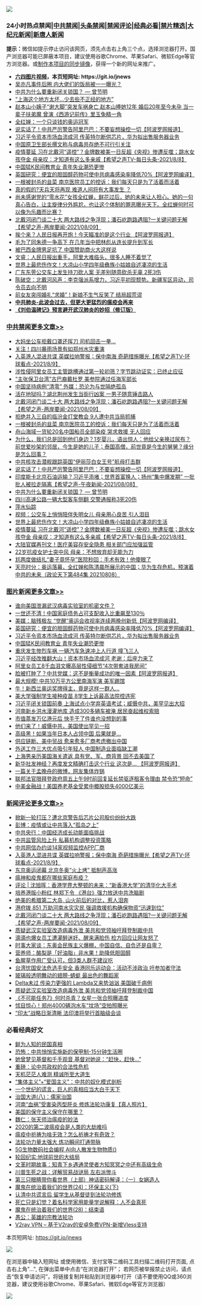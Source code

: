 ![](https://raw.githubusercontent.com/fqnews/bnews/master/64photo/fqnews-qr.jpg)

<div id="tt">
<h3>24小时热点禁闻|<a href="#%E4%B8%AD%E5%85%B1%E7%A6%81%E9%97%BB%E6%9B%B4%E5%A4%9A%E6%96%87%E7%AB%A0">中共禁闻</a>|<a href="#%E5%9B%BE%E7%89%87%E6%96%B0%E9%97%BB%E6%9B%B4%E5%A4%9A%E6%96%87%E7%AB%A0">头条禁闻</a>|<a href="#%E6%96%B0%E9%97%BB%E8%AF%84%E8%AE%BA%E6%9B%B4%E5%A4%9A%E6%96%87%E7%AB%A0">禁闻评论|<a href="#%E5%BF%85%E7%9C%8B%E7%BB%8F%E5%85%B8%E5%A5%BD%E6%96%87">经典必看|<a href="/video.md#%E7%A6%81%E7%89%87%E7%B2%BE%E9%80%89">禁片精选</a>|<a href="https://github.com/fqnews/djy/blob/master/gb/nf1351518.md#1">大纪元新闻</a>|<a href="https://github.com/fqnews/ntdtv/blob/master/gb/prog204.md#1">新唐人新闻</a></h3>
<div><b>提示：</b>微信如提示停止访问该网页，须先点击右上角三个点，选择浏览器打开。国产浏览器可能已屏蔽本项目，建议使用谷歌Chrome、苹果Safari、微软Edge等官方浏览器。或<a href="https://github.com/fqnews/bnews/blob/master/%E5%88%B6%E4%BD%9Cgit%E7%A6%81%E9%97%BB%E9%95%9C%E5%83%8F.md">制作本项目的同步镜像</a>，获得一个新的网址来推广。</div>
<ul>
<li><b><a href="http://d1.bdrive.tk/64.mp4" target="_blank">六四图片视频</a>，本页短网址: https://git.io/jnews</b></li>
<li><a href="/yule/20210809/1602836.md">吴亦凡事件后圈 内大佬们的饭局被一一曝光？</a></li>
<li><a href="/comments/20210809/1603023.md">中共为什么要重新闭关锁国？ — 曾节明</a></li>
<li><a href="/cnnews/20210809/1602927.md">“上海这个地方太坏...少去些不正经的地方”</a></li>
<li><a href="/comments/20210809/1603117.md">赵本山小姨子“谢大脚”突发车祸身亡 赵本山捧她12年 婚后20年至今未孕 当一辈子扶弟魔 曾演《西游记前传》里玉兔精一角</a></li>
<li><a href="/comments/20210809/1602831.md">全红婵：一个只谈钱的奥运冠军</a></li>
<li><a href="/cbnews/20210809/1603103.md">说实话了！中共严厉警告阿里巴巴：不要妄想操控一切【阿波罗网报道】</a></li>
<li><a href="/topimagenews/20210809/1603159.md">习近平令资本市场血流成河 传英特尔断供芯片，华为拟出售服务器业务</a></li>
<li><a href="/headline/20210809/1602817.md">中国原卫生部长撰文称与病毒共存绝不可行引关注</a></li>
<li><a href="/comments/20210809/1602928.md">疫情蔓延 习在北戴河“遥控”？金牌数被美一日反超《央视》惨遭反噬；跳水女孩夺金 母亲叹：才知道有这么多亲戚【希望之声TV-每日头条-2021/8/8】</a></li>
<li><a href="/topimagenews/20210809/1602818.md">中国猛K民间教育业 青年失业潮恐更惨</a></li>
<li><a href="/topimagenews/20210809/1603160.md">英国研究：便宜的胆固醇药物可使中共病毒感染率降低70%【阿波罗网编译】</a></li>
<li><a href="/cbnews/20210809/1603191.md">一根被封杀的韭菜 南京医院员工的控诉：我们每天只是为了活着而活着</a></li>
<li><a href="/comments/20210809/1603146.md">真的假的?天兵天将再现 难道人间将有大事发生 ？</a></li>
<li><a href="/bannedvideo/20210809/1602940.md">尚未感谢党的“零水花”女孩全红蝉，鲜花过后，她的未来让人担心。她的一句真心告白，让主旋律分外尴尬，也让这个体制的罪恶曝光天下。全红蝉何时可以像为乐趣而比赛？</a></li>
<li><a href="/comments/20210809/1603234.md">北戴河闭门谈二十大 两大路线之争浮现；潘石屹跑路遇阻?一关键问题无解【希望之声-两岸要闻-2021/08/09】</a></li>
<li><a href="/finance/20210809/1602961.md">挨个来？人民日报再开炮！今天瞄准的是这个行业 【阿波罗网报道】</a></li>
<li><a href="/cnnews/20210809/1602947.md">毛为了同朱德一争高下 在几年当中把林彪从连长提升到军长</a></li>
<li><a href="/cbnews/20210809/1602844.md">被巴西金牌男足坑了 中国赞助商火大这样说</a></li>
<li><a href="/bannedvideo/20210809/1603105.md">文睿：人民日报出重手，阿里大难临头，很多人睡不着觉了</a></li>
<li><a href="/cbnews/20210809/1602970.md">世界上最悲伤作文！大凉山小学四年级彝族小姑娘自述凄凉的生活</a></li>
<li><a href="/cnnews/20210809/1602976.md">广东东莞公交车上发生持刀砍人案 无差别随意砍杀无辜 2死3伤</a></li>
<li><a href="/bannedvideo/20210809/1603154.md">陈破空：北戴河风声：李克强派系增力，习近平初现颓势。新疆军区异动，司令员去向不明</a></li>
<li><a href="/funmedia/20210809/1602909.md">前女友突闯婚礼“求婚”！新娘不生气反笑了 结局超荒谬</a></li>
<li><b><a href="/comments/20200211/1275071.md" target="_blank">中共肺炎-此波会过去，但更大更猛烈的瘟疫会再来</a></b></li>
<li><b><a href="/comments/20200207/1272816.md" target="_blank">《刘伯温碑记》预言避开武汉肺炎的妙招（修订版）</a></b></li>
</ul>
</div>

<div class="catlist">
<h3><a href="/cbnews/" target="_blank">中共禁闻</a><span><a href="/cbnews/" target="_blank" rel="nofollow">更多文章>></a></span></h3>
<ul>
<li><a href="/cbnews/20210810/1603399.md" target="_blank">大妈坐公车拒戴口罩还挥刀 司机回击一拳…</a></li>
<li><a href="/cbnews/20210810/1603391.md" target="_blank">关注！四川暴雨场景有如郑州水灾重演</a></li>
<li><a href="/comments/20210810/1603367.md" target="_blank">入英港人混进共谍 英媒拉响警报；保中南海 奇葩措施曝光【希望之声TV-环球看点-2021/8/9】</a></li>
<li><a href="/cbnews/20210810/1603366.md" target="_blank">涉性侵阿里女员工主管跳槽通过第一轮初筛？字节跳动证实：已终止应征</a></li>
<li><a href="/cbnews/20210810/1603361.md" target="_blank">“主张保卫台湾”古巴裔戴杜罗 美参院通过任海军部长</a></li>
<li><a href="/cbnews/20210810/1603333.md" target="_blank">中国坚持病例“清零” 外媒：恐沦为与世隔绝孤岛</a></li>
<li><a href="/cbnews/20210809/1603295.md" target="_blank">活在地狱吗？湖北荆州发生当街行凶案 一男子随意锤击路人</a></li>
<li><a href="/comments/20210809/1603234.md" target="_blank">北戴河闭门谈二十大 两大路线之争浮现；潘石屹跑路遇阻?一关键问题无解【希望之声-两岸要闻-2021/08/09】</a></li>
<li><a href="/cbnews/20210809/1603225.md" target="_blank">拒绝并入三自的临汾金灯堂教会 9人遭中共当局抓捕</a></li>
<li><a href="/cbnews/20210809/1603191.md" target="_blank">一根被封杀的韭菜 南京医院员工的控诉：我们每天只是为了活着而活着</a></li>
<li><a href="/cbnews/20210809/1603151.md" target="_blank">舟山海域一货轮20名中国船员全部染疫 哭求救援 无人回应</a></li>
<li><a href="/comments/20210809/1603121.md" target="_blank">为什么，我们总是回到他们身边？1岁婴儿，语出惊人：他给父亲换过尿布？前世爱吵架的邻居，今生是她的儿子；泰国高僧，前世竟是今生的舅舅？缘分是怎么回事？</a></li>
<li><a href="/cbnews/20210809/1603104.md" target="_blank">中共核攻击潜舰跟踪英国“伊丽莎白女王号”航母打击群</a></li>
<li><a href="/cbnews/20210809/1603103.md" target="_blank">说实话了！中共严厉警告阿里巴巴：不要妄想操控一切【阿波罗网报道】</a></li>
<li><a href="/comments/20210809/1603035.md" target="_blank">印度能卡北京石油运输？习近平添堵；世界首富换人；扬州“集中爆发期” 一批批人被拉走隔离【希望之声-午夜新闻-2021/08/08】</a></li>
<li><a href="/comments/20210809/1603023.md" target="_blank">中共为什么要重新闭关锁国？ — 曾节明</a></li>
<li><a href="/cbnews/20210809/1603034.md" target="_blank">四川高速公路一辆大型客车侧翻 交警通报称3死20伤</a></li>
<li><a href="/cbnews/20210809/1603030.md" target="_blank">萍水仙踪</a></li>
<li><a href="/cbnews/20210809/1602988.md" target="_blank">视频：公交车上悄悄陪伴失明女儿 母亲用心良苦 引人泪目</a></li>
<li><a href="/cbnews/20210809/1602970.md" target="_blank">世界上最悲伤作文！大凉山小学四年级彝族小姑娘自述凄凉的生活</a></li>
<li><a href="/comments/20210809/1602928.md" target="_blank">疫情蔓延 习在北戴河“遥控”？金牌数被美一日反超《央视》惨遭反噬；跳水女孩夺金 母亲叹：才知道有这么多亲戚【希望之声TV-每日头条-2021/8/8】</a></li>
<li><a href="/cbnews/20210809/1602908.md" target="_blank">大陆官媒再刊文！医疗美容存安全隐患 相关部门应加强监管</a></li>
<li><a href="/cbnews/20210809/1602872.md" target="_blank">22岁抗疫女护士突中风 母亲：不想放弃却无能为力</a></li>
<li><a href="/cbnews/20210809/1602871.md" target="_blank">尪两度做结扎“妻子竟怀孕”医院秒回：手术有效！他傻眼了</a></li>
<li><a href="/cbnews/20210809/1602869.md" target="_blank">天亮时分：奥运落幕，全红婵和陈清晨所展示的中国；华为生存危机，预演着中共的未来（政论天下第484集 20210808）</a></li>

</ul>
</div>
<div class="catlist">
<h3><a href="/topimagenews/" target="_blank">图片新闻</a><span><a href="/topimagenews/" target="_blank" rel="nofollow">更多文章>></a></span></h3>
<ul>
<li><a href="/topimagenews/20210810/1603390.md" target="_blank">谁向美国泄漏武汉病毒实验室的机密文件？</a></li>
<li><a href="/topimagenews/20210809/1603201.md" target="_blank">一世还不清！中国家庭债务占可支配收入比重飙至130％</a></li>
<li><a href="/topimagenews/20210809/1603179.md" target="_blank">美媒：脑残极左 “觉醒”奥运会收视率连续两晚创新低【阿波罗网编译】</a></li>
<li><a href="/topimagenews/20210809/1603160.md" target="_blank">英国研究：便宜的胆固醇药物可使中共病毒感染率降低70%【阿波罗网编译】</a></li>
<li><a href="/topimagenews/20210809/1603159.md" target="_blank">习近平令资本市场血流成河 传英特尔断供芯片，华为拟出售服务器业务</a></li>
<li><a href="/topimagenews/20210809/1602818.md" target="_blank">中国猛K民间教育业 青年失业潮恐更惨</a></li>
<li><a href="/topimagenews/20210809/1602751.md" target="_blank">重庆发生惨烈车祸 一辆汽车急速冲上人行道 撞飞三人</a></li>
<li><a href="/topimagenews/20210809/1602741.md" target="_blank">习近平经改推翻大山！资本市场血流成河 老谢：后座力来了</a></li>
<li><a href="/topimagenews/20210809/1602711.md" target="_blank">阿里女员工8千血泪文曝高层性侵细节“4次带套进我房间”</a></li>
<li><a href="/topimagenews/20210808/1602555.md" target="_blank">脸被打肿了？中共党媒：这不是衡量成功的唯一因素【阿波罗网报道】</a></li>
<li><a href="/topimagenews/20210808/1602348.md" target="_blank">最大规模! 中共10万平方公里南海军演 美军踢馆</a></li>
<li><a href="/topimagenews/20210808/1602336.md" target="_blank">牛！新西兰奥运奖牌得主，竟是这样一群人…</a></li>
<li><a href="/topimagenews/20210808/1602263.md" target="_blank">美大学强制学生接种疫苗 8学生上诉最高法院控违宪</a></li>
<li><a href="/topimagenews/20210807/1602111.md" target="_blank">习近平闭关锁国前奏 上海试点小学弃英语考试；威慑中共，美罕见出大招</a></li>
<li><a href="/topimagenews/20210807/1601991.md" target="_blank">河南新乡洪水漫灌地库 造成300多辆车被淹 居民奋起维权索赔</a></li>
<li><a href="/topimagenews/20210807/1601959.md" target="_blank">市值蒸发万亿港元后 快手干了件谁也没想到的事</a></li>
<li><a href="/topimagenews/20210807/1601785.md" target="_blank">他们来了！威慑中共，美国使出罕见一招</a></li>
<li><a href="/topimagenews/20210807/1601784.md" target="_blank">高级黑！如果当年日本人占领中国 后果就是…</a></li>
<li><a href="/topimagenews/20210807/1601706.md" target="_blank">供应链断、美中贸战 愈来愈多厂商考虑撤出中国</a></li>
<li><a href="/topimagenews/20210807/1601696.md" target="_blank">外送工作三大优点吸引年轻人 中国制造业面临缺工潮</a></li>
<li><a href="/topimagenews/20210806/1601588.md" target="_blank">上海男亲历美国海关遣返 具有党、军、商背景 回不去美国了</a></li>
<li><a href="/topimagenews/20210806/1601268.md" target="_blank">新华社发神经？再度发文精确打击这个行业 这次是&#8230; 【阿波罗网报道】</a></li>
<li><a href="/topimagenews/20210806/1601156.md" target="_blank">一篇关于孟晚舟的微博，网友集体炸锅</a></li>
<li><a href="/topimagenews/20210806/1601061.md" target="_blank">联邦法官限拜登政府周五上午9时前回复延长禁驱逐租客令理由 禁令恐“短命”</a></li>
<li><a href="/topimagenews/20210806/1601012.md" target="_blank">中美金融战！美国养老基金受累中概股损失4000亿美元</a></li>

</ul>
</div>
<div class="catlist">
<h3><a href="/comments/" target="_blank">新闻评论</a><span><a href="/comments/" target="_blank" rel="nofollow">更多文章>></a></span></h3>
<ul>
<li><a href="/comments/20210810/1603405.md" target="_blank">掀新一轮打压？遭北京警告后芯片公司股价纷纷大跌</a></li>
<li><a href="/comments/20210810/1603384.md" target="_blank">彭博：疫情或让中共落入“孤岛之上”</a></li>
<li><a href="/comments/20210810/1603372.md" target="_blank">中共央行：中国经济成长动能面临挑战</a></li>
<li><a href="/comments/20210810/1603369.md" target="_blank">中共监管风险上升 私募机构调整投资策略</a></li>
<li><a href="/comments/20210810/1603368.md" target="_blank">中共网信办约谈14家视频监控APP厂商</a></li>
<li><a href="/comments/20210810/1603367.md" target="_blank">入英港人混进共谍 英媒拉响警报；保中南海 奇葩措施曝光【希望之声TV-环球看点-2021/8/9】</a></li>
<li><a href="/comments/20210810/1603365.md" target="_blank">东京奥运闭幕 北京冬奥“火上烤” 抵制声高涨</a></li>
<li><a href="/comments/20210810/1603343.md" target="_blank">瘟神和疫鬼都在哪些家庭布疫？</a></li>
<li><a href="/comments/20210810/1603337.md" target="_blank">评论 | 沈旭晖：香港学界大整顿的未来：“新香港大学”的清华化大手术</a></li>
<li><a href="/comments/20210810/1603330.md" target="_blank">培养港版小粉红 林郑下令 《港台》强力放送中共洗脑剧</a></li>
<li><a href="/comments/20210810/1603326.md" target="_blank">绝美的希腊第二大岛, 山火前后的对比，惹人泪奔</a></li>
<li><a href="/comments/20210810/1603315.md" target="_blank">港府拨 851 万助河南水灾灾民 强调救援机构确保物资“迅速到位”</a></li>
<li><a href="/comments/20210809/1603234.md" target="_blank">北戴河闭门谈二十大 两大路线之争浮现；潘石屹跑路遇阻?一关键问题无解【希望之声-两岸要闻-2021/08/09】</a></li>
<li><a href="/comments/20210809/1603223.md" target="_blank">质疑武汉实验室改造病毒外泄 美共和党领袖吁拜登制裁中共</a></li>
<li><a href="/comments/20210809/1603222.md" target="_blank">滴滴也爆女员工遭灌醉迷奸、醒来满脸伤 检方回应让网友怒了</a></li>
<li><a href="/comments/20210809/1603221.md" target="_blank">时事大家谈：东奥会民族主义爆棚，中国自信、自负还是自卑？</a></li>
<li><a href="/comments/20210809/1603203.md" target="_blank">营养师：酪梨是「好油脂」非水果！助降低胆固醇</a></li>
<li><a href="/comments/20210809/1603202.md" target="_blank">鱼腥草作用广受认可，但3类人群不建议吃</a></li>
<li><a href="/comments/20210809/1603197.md" target="_blank">台湾忧国安法危选手安全 香港同乐运动会：活动不涉政治 吁参加者守法</a></li>
<li><a href="/comments/20210809/1603196.md" target="_blank">玻璃般透明舞动的翅膀-蜻蜓 最出色的舞蹈家</a></li>
<li><a href="/comments/20210809/1603195.md" target="_blank">Delta未过 传染力更强的 Lambda又来势汹汹 美国破千病例</a></li>
<li><a href="/comments/20210809/1603194.md" target="_blank">质疑武汉实验室改造病毒外泄 美共和党领袖吁拜登制裁中国</a></li>
<li><a href="/comments/20210809/1603180.md" target="_blank">《不可能任务7》何时杀青？女星一张合照曝进度</a></li>
<li><a href="/comments/20210809/1603178.md" target="_blank">怵目惊心！郑州4000辆泡水车“坟场”空拍照曝光</a></li>
<li><a href="/comments/20210809/1603176.md" target="_blank">“印太”战略日渐清晰 法印澳将举行首脑级会谈</a></li>

</ul>
</div>

<div class="catlist">
<h3>必看经典好文</h3>
<ul>
<li><a href="/comments/20200926/1403589.md" target="_blank">鲜为人知的民国真相</a></li>
<li><a href="/baitai/20200711/1359005.md" target="_blank">恐怖：中共悄悄实施新的保甲制-15分钟生活圈</a></li>
<li><a href="/cnnews/20210420/1529760.md" target="_blank">她曾梦见基督和千手观音 基督对她说：“赶快，赶快…”</a></li>
<li><a href="/comments/20200705/783271.md" target="_blank">重磅：论中共政权的合法性危机</a></li>
<li><a href="/comments/20210302/1496716.md" target="_blank">天机茫茫人难测 精诚所至大道生</a></li>
<li><a href="/comments/20201007/1409565.md" target="_blank">“集体主义”+“爱国主义”：中共的奴化模式剖析</a></li>
<li><a href="/comments/20200621/1348067.md" target="_blank">一个世纪的谎言，巨人的真相应当大白于天下</a></li>
<li><a href="/cbnews/20190424/914482.md" target="_blank">治国大道(八)：儒家治国</a></li>
<li><a href="/comments/20210329/1514622.md" target="_blank">河南“血祸”受害染丙型肝炎 修炼法轮功康复【真人照片】</a></li>
<li><a href="/lifebaike/20200520/1331379.md" target="_blank">美国的保守主义保守在哪里？</a></li>
<li><a href="/comments/20200224/1282494.md" target="_blank">魏仁：张天师治瘟疫的妙法</a></li>
<li><a href="/comments/20200712/1359432.md" target="_blank">2020的第二波瘟疫会是人类的大劫难吗</a></li>
<li><a href="/comments/20200502/1322275.md" target="_blank">瘟疫中祈祷为啥无效？怎么祈祷才有奇效？</a></li>
<li><a href="/cbnews/20200816/1381005.md" target="_blank">法轮功力量太强大 炼功瞬间打通带脉</a></li>
<li><a href="/topimagenews/20200527/1335347.md" target="_blank">5G生物数码社会编程 AI向人散发生物物质()</a></li>
<li><a href="/comments/20200920/582873.md" target="_blank">轮回纪实:地球前世的大结局</a></li>
<li><a href="/comments/20200308/1290079.md" target="_blank">文革时期故事：知青下乡遇通灵使者方知冥冥之中还有高级生命</a></li>
<li><a href="/comments/20200908/1392745.md" target="_blank">川普生死之战：详解贸易战谜局 左右派惨斗</a></li>
<li><a href="/comments/20200426/1319648.md" target="_blank">第三只眼睛带你看世界（上部）神话密码解译：（一）女娲造人</a></li>
<li><a href="/cbnews/20180907/994846.md" target="_blank">魔鬼在统治着我们的世界(24)：环保主义(下)</a></li>
<li><a href="/cbnews/20210723/1592176.md" target="_blank">认清中共谎言后 留学生从基督徒到法轮功修炼</a></li>
<li><a href="/comments/20200704/1355375.md" target="_blank">死亡只是幻觉？着名科学家用能量学说解释：人不会真死</a></li>
<li><a href="/comments/20181228/1054609.md" target="_blank">魔鬼在统治着我们的世界(28)：结束语</a></li>
<li><a href="/comments/20200313/1292991.md" target="_blank">愚公：英雄的宗教法轮功</a></li>
<li><a href="/comments/20210402/1257608.md" target="_blank">V2ray VPN &#8211; 基于V2ray的安卓免费VPN-新增Vless支持</a></li>

</ul>
</div>

本页短网址: https://git.io/jnews

![](https://raw.githubusercontent.com/fqnews/bnews/master/64photo/fqnews-qr.jpg)

在浏览器中输入短网址 或使用微信、支付宝等二维码工具扫描二维码打开页面, 点击右上角"...", 在弹出菜单中点击“在浏览器打开”； 若网页被举报禁止访问，请点击“恢复申请访问”，将链接复制并粘贴到浏览器中打开（请不要使用QQ或360浏览器，建议使用谷歌Chrome、苹果Safari、微软Edge等官方浏览器）

![](https://raw.githubusercontent.com/fqnews/bnews/master/64photo/wx.jpg)